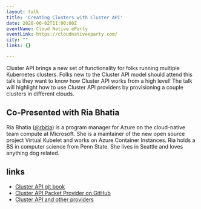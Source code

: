 ```yaml
---
layout: talk
title: 'Creating Clusters with Cluster API'
date: 2020-06-02T11:00:00Z
eventName: Cloud Native eParty
eventLink: https://cloudnativeeparty.com/
city: ""
links: {}

---
```


Cluster API brings a new set of functionality for folks running multiple
Kubernetes clusters. Folks new to the Cluster API model should attend this talk
is they want to know how Cluster API works from a high level! The talk will
highlight how to use Cluster API providers by provisioning a couple clusters in
different clouds.

## Co-Presented with Ria Bhatia

Ria Bhatia ([@rbitia](https://twitter.com/rbitia)) is a program manager for Azure on the cloud-native team compute at
Microsoft. She is a maintainer of the new open source project Virtual Kubelet
and works on Azure Container Instances. Ria holds a BS in computer science from
Penn State. She lives in Seattle and loves anything dog related.

## links

* [Cluster API git book](https://cluster-api.sigs.k8s.io/)
* [Cluster API Packet Provider on GitHub](https://github.com/packethost/cluster-api-provider-packet)
* [Cluster API and other providers](https://github.com/kubernetes-sigs?q=cluster-api-provider&type=&language=)
